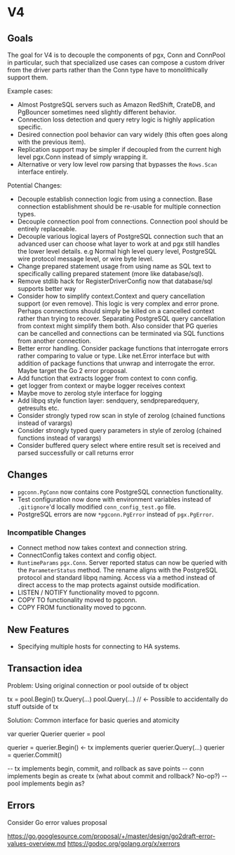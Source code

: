 # V4

## Goals

The goal for V4 is to decouple the components of pgx, Conn and ConnPool in particular, such that specialized use cases can compose a custom driver from the driver parts rather than the Conn type have to monolithically support them.

Example cases:

* Almost PostgreSQL servers such as Amazon RedShift, CrateDB, and PgBouncer sometimes need slightly different behavior.
* Connection loss detection and query retry logic is highly application specific.
* Desired connection pool behavior can vary widely (this often goes along with the previous item).
* Replication support may be simpler if decoupled from the current high level pgx.Conn instead of simply wrapping it.
* Alternative or very low level row parsing that bypasses the `Rows.Scan` interface entirely.

Potential Changes:

* Decouple establish connection logic from using a connection. Base connection establishment should be re-usable for multiple connection types.
* Decouple connection pool from connections. Connection pool should be entirely replaceable.
* Decouple various logical layers of PostgreSQL connection such that an advanced user can choose what layer to work at and pgx still handles the lower level details. e.g Normal high level query level, PostgreSQL wire protocol message level, or wire byte level.
* Change prepared statement usage from using name as SQL text to specifically calling prepared statement (more like database/sql).
* Remove stdlib hack for RegisterDriverConfig now that database/sql supports better way
* Consider how to simplify context.Context and query cancellation support (or even remove). This logic is very complex and error prone. Perhaps connections should simply be killed on a cancelled context rather than trying to recover. Separating PostgreSQL query cancellation from context might simplify them both. Also consider that PG queries can be cancelled and connections can be terminated via SQL functions from another connection.
* Better error handling. Consider package functions that interrogate errors rather comparing to value or type. Like net.Error interface but with addition of package functions that unwrap and interrogate the error. Maybe target the Go 2 error proposal.
* Add function that extracts logger from context to conn config.
* get logger from context or maybe logger receives context
* Maybe move to zerolog style interface for logging
* Add libpq style function layer: sendquery, sendpreparedquery, getresults etc.
* Consider strongly typed row scan in style of zerolog (chained functions instead of varargs)
* Consider strongly typed query parameters in style of zerolog (chained functions instead of varargs)
* Consider buffered query select where entire result set is received and parsed successfully or call returns error

## Changes

* `pgconn.PgConn` now contains core PostgreSQL connection functionality.
* Test configuration now done with environment variables instead of `.gitignore`'d locally modified `conn_config_test.go` file.
* PostgreSQL errors are now `*pgconn.PgError` instead of `pgx.PgError`.

### Incompatible Changes

* Connect method now takes context and connection string.
* ConnectConfig takes context and config object.
* `RuntimeParams` `pgx.Conn`. Server reported status can now be queried with the `ParameterStatus` method. The rename aligns with the PostgreSQL protocol and standard libpq naming. Access via a method instead of direct access to the map protects against outside modification.
* LISTEN / NOTIFY functionality moved to pgconn.
* COPY TO functionality moved to pgconn.
* COPY FROM functionality moved to pgconn.

## New Features

* Specifying multiple hosts for connecting to HA systems.


## Transaction idea

Problem: Using original connection or pool outside of tx object



tx = pool.Begin()
tx.Query(...)
pool.Query(...) // <- Possible to accidentally do stuff outside of tx

Solution: Common interface for basic queries and atomicity

var querier Querier
querier = pool

querier = querier.Begin() <- tx implements querier
querier.Query(...)
querier = querier.Commit()

-- tx implements begin, commit, and rollback as save points
-- conn implements begin as create tx (what about commit and rollback? No-op?)
-- pool implements begin as?


## Errors

Consider Go error values proposal

https://go.googlesource.com/proposal/+/master/design/go2draft-error-values-overview.md
https://godoc.org/golang.org/x/xerrors
